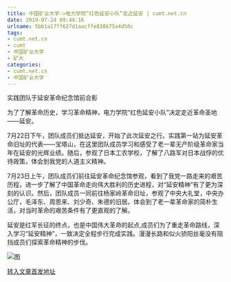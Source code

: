 ```yaml
---
title: 中国矿业大学->电力学院“红色延安小队”走近延安 | cumt.net.cn
date: 2019-07-24 09:44:16
urlname: 5bb1a17ff627d1aacffe838675a4d50c
tags: 
- cumt.net.cn
- cumt
- 中国矿业大学
- 矿大
categories:
- cumt.net.cn
- 中国矿业大学
---
```



实践团队于延安革命纪念馆前合影

为了了解革命历史，学习革命精神，电力学院“红色延安小队”决定走近革命圣地——延安。

7月22日下午，团队成员们抵达延安，开始了此次延安之行。实践第一站为延安革命旧址的代表——宝塔山，在这里团队成员学习和感受了老一辈无产阶级革命家当年在延安的光辉业绩。随后，参观了日本工农学校，了解了八路军对日本战俘的优待政策，体会到我党的人道主义精神。

7月23日上午，团队成员们前往延安革命纪念馆参观，看到了我党一路走来的艰苦历程，进一步了解了中国革命走向伟大胜利的历史进程，对“延安精神”有了更为深刻的认识。然后，团队成员一同前往杨家岭革命旧址，参观了中央大礼堂，中央办公厅，毛泽东、周恩来、刘少奇、朱德的旧居。体会到了老一辈革命家的简朴生活，对当时革命的艰苦条件有了更直观的了解。

延安是红军长征的终点，也是中国伟大革命的起点,成员们为了重走革命路线，深入学习“延安精神”，一致决定全程步行完成实践。漫漫长路和似火骄阳丝毫没有阻挡成员们探索革命精神的步伐。



![图](http://xwzx.cumt.edu.cn/_upload/article/images/96/92/3f0acbd04931adf0e4badc0fa000/b2ea7df8-25c6-40f0-aa9f-46bea28780ab.jpg)

[转入文章首发地址](http://xwzx.cumt.edu.cn/25/a1/c523a533921/page.htm)